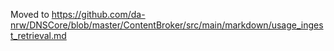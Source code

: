 Moved to https://github.com/da-nrw/DNSCore/blob/master/ContentBroker/src/main/markdown/usage_ingest_retrieval.md
